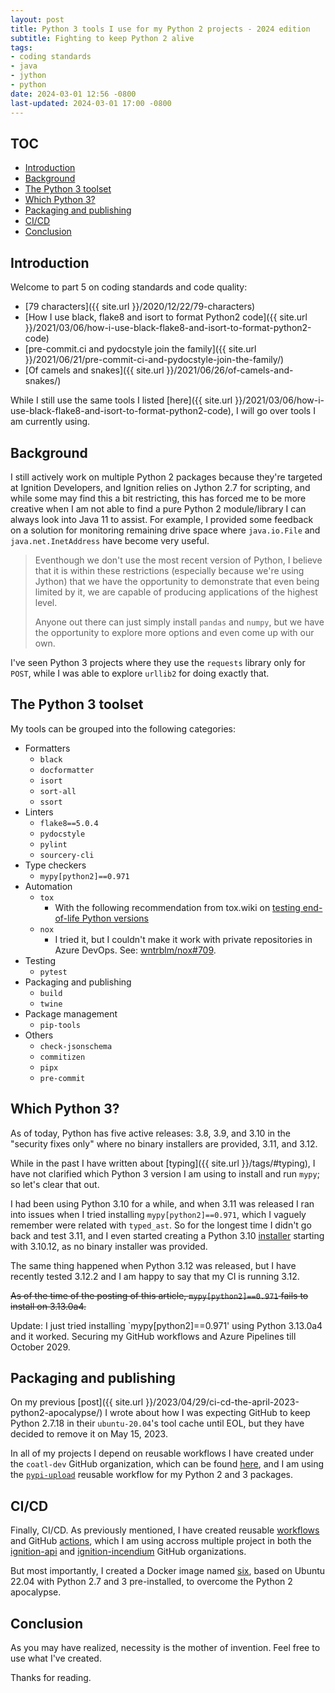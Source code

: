 ```yaml
---
layout: post
title: Python 3 tools I use for my Python 2 projects - 2024 edition
subtitle: Fighting to keep Python 2 alive
tags:
- coding standards
- java
- jython
- python
date: 2024-03-01 12:56 -0800
last-updated: 2024-03-01 17:00 -0800
---
```

## TOC

- [Introduction](#introduction)
- [Background](#background)
- [The Python 3 toolset](#the-python-3-toolset)
- [Which Python 3?](#which-python-3)
- [Packaging and publishing](#packaging-and-publishing)
- [CI/CD](#cicd)
- [Conclusion](#conclusion)

## Introduction

Welcome to part 5 on coding standards and code quality:

- [79 characters]({{ site.url }}/2020/12/22/79-characters)
- [How I use black, flake8 and isort to format Python2 code]({{ site.url }}/2021/03/06/how-i-use-black-flake8-and-isort-to-format-python2-code)
- [pre-commit.ci and pydocstyle join the family]({{ site.url }}/2021/06/21/pre-commit-ci-and-pydocstyle-join-the-family/)
- [Of camels and snakes]({{ site.url }}/2021/06/26/of-camels-and-snakes/)

While I still use the same tools I listed [here]({{ site.url }}/2021/03/06/how-i-use-black-flake8-and-isort-to-format-python2-code), I will go over tools I am currently using.

## Background

I still actively work on multiple Python 2 packages because they're targeted at Ignition Developers, and Ignition relies on Jython 2.7 for scripting, and while some may find this a bit restricting, this has forced me to be more creative when I am not able to find a pure Python 2 module/library I can always look into Java 11 to assist. For example, I provided some feedback on a solution for monitoring remaining drive space where `java.io.File` and `java.net.InetAddress` have become very useful.

>Eventhough we don't use the most recent version of Python, I believe that it is within these restrictions (especially because we're using Jython) that we have the opportunity to demonstrate that even being limited by it, we are capable of producing applications of the highest level.
>
>Anyone out there can just simply install `pandas` and `numpy`, but we have the opportunity to explore more options and even come up with our own.

I've seen Python 3 projects where they use the `requests` library only for `POST`, while I was able to explore `urllib2` for doing exactly that.

## The Python 3 toolset

My tools can be grouped into the following categories:

- Formatters
  - `black`
  - `docformatter`
  - `isort`
  - `sort-all`
  - `ssort`
- Linters
  - `flake8==5.0.4`
  - `pydocstyle`
  - `pylint`
  - `sourcery-cli`
- Type checkers
  - `mypy[python2]==0.971`
- Automation
  - `tox`
    - With the following recommendation from tox.wiki on [testing end-of-life Python versions](https://tox.wiki/en/latest/faq.html#testing-end-of-life-python-versions)
  - `nox`
    - I tried it, but I couldn't make it work with private repositories in Azure DevOps. See: [wntrblm/nox#709](https://github.com/wntrblm/nox/issues/709).
- Testing
  - `pytest`
- Packaging and publishing
  - `build`
  - `twine`
- Package management
  - `pip-tools`
- Others
  - `check-jsonschema`
  - `commitizen`
  - `pipx`
  - `pre-commit`

## Which Python 3?

As of today, Python has five active releases: 3.8, 3.9, and 3.10 in the "security fixes only" where no binary installers are provided, 3.11, and 3.12.

While in the past I have written about [typing]({{ site.url }}/tags/#typing), I have not clarified which Python 3 version I am using to install and run `mypy`; so let's clear that out.

I had been using Python 3.10 for a while, and when 3.11 was released I ran into issues when I tried installing `mypy[python2]==0.971`, which I vaguely remember were related with `typed_ast`. So for the longest time I didn't go back and test 3.11, and I even started creating a Python 3.10 [installer](https://github.com/coatl-dev/cpython/releases) starting with 3.10.12, as no binary installer was provided.

The same thing happened when Python 3.12 was released, but I have recently tested 3.12.2 and I am happy to say that my CI is running 3.12.

~~As of the time of the posting of this article, `mypy[python2]==0.971` fails to install on 3.13.0a4.~~

Update: I just tried installing `mypy[python2]==0.971' using Python 3.13.0a4 and it worked. Securing my GitHub workflows and Azure Pipelines till October 2029.

## Packaging and publishing

On my previous [post]({{ site.url }}/2023/04/29/ci-cd-the-april-2023-python2-apocalypse/) I wrote about how I was expecting GitHub to keep Python 2.7.18 in their `ubuntu-20.04`'s tool cache until EOL, but they have decided to remove it on May 15, 2023.

In all of my projects I depend on reusable workflows I have created under the `coatl-dev` GitHub organization, which can be found [here](https://github.com/coatl-dev/workflows), and I am using the [`pypi-upload`](https://github.com/coatl-dev/workflows#githubworkflowspypi-uploadyml) reusable workflow for my Python 2 and 3 packages.

## CI/CD

Finally, CI/CD. As previously mentioned, I have created reusable [workflows](https://github.com/coatl-dev/workflows) and GitHub [actions](https://github.com/coatl-dev/actions), which I am using accross multiple project in both the [ignition-api](https://github.com/ignition-api) and [ignition-incendium](https://github.com/ignition-incendium) GitHub organizations.

But most importantly, I created a Docker image named [six](https://hub.docker.com/r/coatldev/six), based on Ubuntu 22.04 with Python 2.7 and 3 pre-installed, to overcome the Python 2 apocalypse.

## Conclusion

As you may have realized, necessity is the mother of invention. Feel free to use what I've created.

Thanks for reading.

